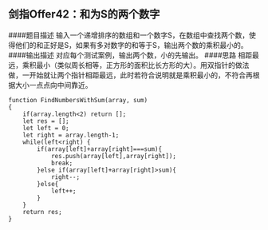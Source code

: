 ## 剑指Offer42：和为S的两个数字
####题目描述
输入一个递增排序的数组和一个数字S，在数组中查找两个数，使得他们的和正好是S，如果有多对数字的和等于S，输出两个数的乘积最小的。  
####输出描述
对应每个测试案例，输出两个数，小的先输出。
####思路
相距最远，乘积最小（类似周长相等，正方形的面积比长方形的大）。用双指针的做法做，一开始就让两个指针相距最远，此时若符合说明就是乘积最小的，不符合再根据大小一点点向中间靠近。  
```
function FindNumbersWithSum(array, sum)
{
    if(array.length<2) return [];
    let res = [];
    let left = 0;
    let right = array.length-1;
    while(left<right) {
        if(array[left]+array[right]===sum){
            res.push(array[left],array[right]);
            break;
        }else if(array[left]+array[right]>sum){
            right--;
        }else{
            left++;
        }
    }
    return res;
}
```
